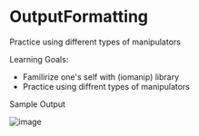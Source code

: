# OutputFormatting
Practice using different types of manipulators


Learning Goals:
- Familirize one's self with (iomanip) library
- Practice using diffrent types of manipulators


Sample Output

![image](https://user-images.githubusercontent.com/97081479/161901578-6c253732-376d-4afb-85f9-e09ae2c2ab02.png)

